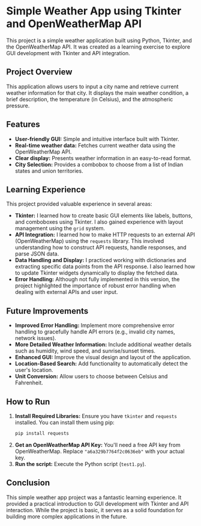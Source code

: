 # Simple Weather App using Tkinter and OpenWeatherMap API

This project is a simple weather application built using Python, Tkinter, and the OpenWeatherMap API. It was created as a learning exercise to explore GUI development with Tkinter and API integration.

## Project Overview

This application allows users to input a city name and retrieve current weather information for that city.  It displays the main weather condition, a brief description, the temperature (in Celsius), and the atmospheric pressure.

## Features

* **User-friendly GUI:** Simple and intuitive interface built with Tkinter.
* **Real-time weather data:** Fetches current weather data using the OpenWeatherMap API.
* **Clear display:** Presents weather information in an easy-to-read format.
* **City Selection:** Provides a combobox to choose from a list of Indian states and union territories.

## Learning Experience

This project provided valuable experience in several areas:

* **Tkinter:**  I learned how to create basic GUI elements like labels, buttons, and comboboxes using Tkinter.  I also gained experience with layout management using the `grid` system.
* **API Integration:** I learned how to make HTTP requests to an external API (OpenWeatherMap) using the `requests` library. This involved understanding how to construct API requests, handle responses, and parse JSON data.
* **Data Handling and Display:** I practiced working with dictionaries and extracting specific data points from the API response. I also learned how to update Tkinter widgets dynamically to display the fetched data.
* **Error Handling:** Although not fully implemented in this version, the project highlighted the importance of robust error handling when dealing with external APIs and user input.

## Future Improvements

* **Improved Error Handling:** Implement more comprehensive error handling to gracefully handle API errors (e.g., invalid city names, network issues).
* **More Detailed Weather Information:** Include additional weather details such as humidity, wind speed, and sunrise/sunset times.
* **Enhanced GUI:**  Improve the visual design and layout of the application.
* **Location-Based Search:**  Add functionality to automatically detect the user's location.
* **Unit Conversion:** Allow users to choose between Celsius and Fahrenheit.

## How to Run

1. **Install Required Libraries:**  Ensure you have `tkinter` and `requests` installed. You can install them using pip:
   ```bash
   pip install requests
2. **Get an OpenWeatherMap API Key:** You'll need a free API key from OpenWeatherMap. Replace `"a6a329b7764f2c0636eb"` with your actual key.
3. **Run the script:** Execute the Python script (`test1.py`).

## Conclusion
This simple weather app project was a fantastic learning experience. It provided a practical introduction to GUI development with Tkinter and API interaction. While the project is basic, it serves as a solid foundation for building more complex applications in the future.